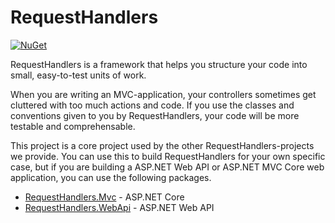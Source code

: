 # RequestHandlers
[![NuGet](https://img.shields.io/nuget/v/RequestHandlers.svg?style=flat-square&label=nuget)](https://www.nuget.org/packages/RequestHandlers/)

RequestHandlers is a framework that helps you structure your code into small, easy-to-test units of work.

When you are writing an MVC-application, your controllers sometimes get cluttered with too much actions and code. If you use the classes and conventions given to you by RequestHandlers, your code will be more testable and comprehensable.

This project is a core project used by the other RequestHandlers-projects we provide. You can use this to build RequestHandlers for your own specific case, but if you are building a ASP.NET Web API or ASP.NET MVC Core web application, you can use the following packages.

 - [RequestHandlers.Mvc](https://github.com/Smartasses/RequestHandlers.Mvc) - ASP.NET Core
 - [RequestHandlers.WebApi](https://github.com/Smartasses/RequestHandlers.WebApi) - ASP.NET Web API
